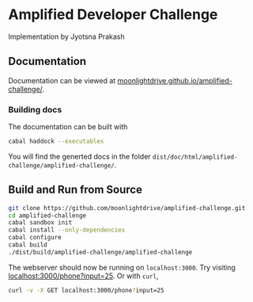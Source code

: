 # Amplified Developer Challenge

Implementation by Jyotsna Prakash

## Documentation
Documentation can be viewed at [moonlightdrive.github.io/amplified-challenge/](https://moonlightdrive.github.io/amplified-challenge).

### Building docs
The documentation can be built with
``` bash
cabal haddock --executables
```
You will find the generted docs in the folder `dist/doc/html/amplified-challenge/amplified-challenge/`.

## Build and Run from Source
   ``` bash
   git clone https://github.com/moonlightdrive/amplified-challenge.git
   cd amplified-challenge
   cabal sandbox init
   cabal install --only-dependencies
   cabal configure
   cabal build
   ./dist/build/amplified-challenge/amplified-challenge
   ```

The webserver should now be running on `localhost:3000`. Try visiting [localhost:3000/phone?input=25](localhost:3000/phone?input=25). Or with `curl`,
   ``` bash
   curl -v -X GET localhost:3000/phone?input=25
   ```
